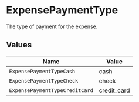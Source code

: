 # ExpensePaymentType

The type of payment for the expense.


## Values

| Name                           | Value                          |
| ------------------------------ | ------------------------------ |
| `ExpensePaymentTypeCash`       | cash                           |
| `ExpensePaymentTypeCheck`      | check                          |
| `ExpensePaymentTypeCreditCard` | credit_card                    |